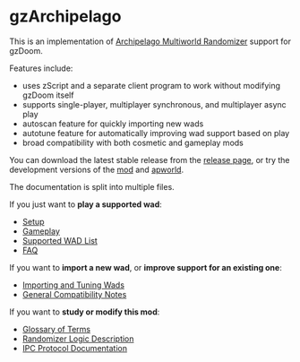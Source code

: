 # gzArchipelago

This is an implementation of
[Archipelago Multiworld Randomizer](https://archipelago.gg/)
support for gzDoom.

Features include:
- uses zScript and a separate client program to work without modifying gzDoom itself
- supports single-player, multiplayer synchronous, and multiplayer async play
- autoscan feature for quickly importing new wads
- autotune feature for automatically improving wad support based on play
- broad compatibility with both cosmetic and gameplay mods

You can download the latest stable release from the
[release page](https://github.com/ToxicFrog/doom-mods/releases/tag/gzap-0.3.1),
or try the development versions of the [mod](../releases/gzArchipelago-latest.pk3)
and [apworld](../releases/gzdoom.apworld).

The documentation is split into multiple files.

If you just want to **play a supported wad**:
- [Setup](./doc/setup.md)
- [Gameplay](./doc/gameplay.md)
- [Supported WAD List](./doc/support-table.md)
- [FAQ](./doc/faq.md)

If you want to **import a new wad**, or **improve support for an existing one**:
- [Importing and Tuning Wads](./doc/new-wads.md)
- [General Compatibility Notes](./doc/compatibility.md)

If you want to **study or modify this mod**:
- [Glossary of Terms](./doc/glossary.md)
- [Randomizer Logic Description](./doc/logic.md)
- [IPC Protocol Documentation](./doc/protocol.md)
